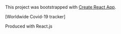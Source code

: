 This project was bootstrapped with [Create React App](https://github.com/facebook/create-react-app).

[Worldwide Covid-19 tracker]

Produced with React.js

